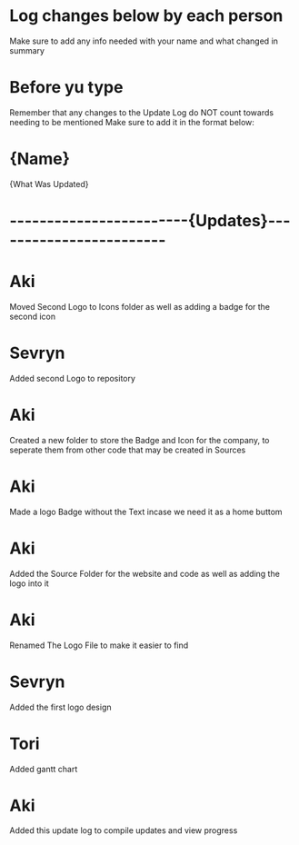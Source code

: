 # Log changes below by each person
Make sure to add any info needed with your name and what changed in summary 
# Before yu type
Remember that any changes to the Update Log do NOT count towards needing to be mentioned
Make sure to add it in the format below:

# {Name}
{What Was Updated}

# ------------------------{Updates}------------------------
# Aki
Moved Second Logo to Icons folder as well as adding a badge for the second icon
# Sevryn
Added second Logo to repository
# Aki
Created a new folder to store the Badge and Icon for the company, to seperate them from other code that may be created in Sources
# Aki
Made a logo Badge without the Text incase we need it as a home buttom
# Aki
Added the Source Folder for the website and code as well as adding the logo into it
# Aki
Renamed The Logo File to make it easier to find
# Sevryn
Added the first logo design
# Tori
Added gantt chart
# Aki
Added this update log to compile updates and view progress

